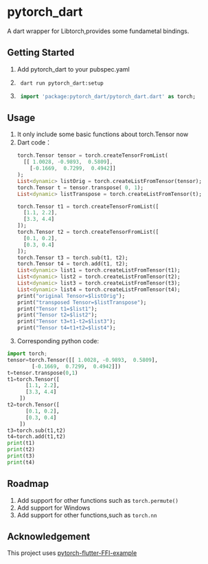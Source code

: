 # pytorch_dart

A dart wrapper for Libtorch,provides some fundametal bindings.

## Getting Started
1. Add pytorch_dart to your pubspec.yaml
2. ```
    dart run pytorch_dart:setup
    ```
3. ```dart
    import 'package:pytorch_dart/pytorch_dart.dart' as torch;

    ```
## Usage
1. It only include some basic functions about torch.Tensor now
2. Dart code：
    ```dart
    torch.Tensor tensor = torch.createTensorFromList(
      [[ 1.0028, -0.9893,  0.5809],
        [-0.1669,  0.7299,  0.4942]]
    );
    List<dynamic> listOrig = torch.createListFromTensor(tensor);
    torch.Tensor t = tensor.transpose( 0, 1);
    List<dynamic> listTranspose = torch.createListFromTensor(t);

    torch.Tensor t1 = torch.createTensorFromList([
      [1.1, 2.2],
      [3.3, 4.4]
    ]);
    torch.Tensor t2 = torch.createTensorFromList([
      [0.1, 0.2],
      [0.3, 0.4]
    ]);
    torch.Tensor t3 = torch.sub(t1, t2);
    torch.Tensor t4 = torch.add(t1, t2);
    List<dynamic> list1 = torch.createListFromTensor(t1);
    List<dynamic> list2 = torch.createListFromTensor(t2);
    List<dynamic> list3 = torch.createListFromTensor(t3);
    List<dynamic> list4 = torch.createListFromTensor(t4);
    print("original Tensor=$listOrig");
    print("transposed Tensor=$listTranspose");
    print("Tensor t1=$list1");
    print("Tensor t2=$list2");
    print("Tensor t3=t1-t2=$list3");
    print("Tensor t4=t1+t2=$list4");

    ```
3. Corresponding python code:
```python
import torch;
tensor=torch.Tensor([[ 1.0028, -0.9893,  0.5809],
        [-0.1669,  0.7299,  0.4942]])
t=tensor.transpose(0,1)
t1=torch.Tensor([
      [1.1, 2.2],
      [3.3, 4.4]
    ])
t2=torch.Tensor([
      [0.1, 0.2],
      [0.3, 0.4]
    ])
t3=torch.sub(t1,t2)
t4=torch.add(t1,t2)
print(t1)
print(t2)
print(t3)
print(t4)
```
## Roadmap
1. Add support for other functions such as `torch.permute()`
2. Add support for Windows
3. Add support for other functions,such as `torch.nn`

## Acknowledgement
This project uses [pytorch-flutter-FFI-example](https://github.com/dvagala/pytorch-flutter-FFI-example)